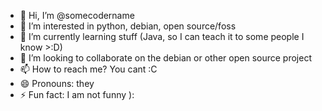 - 👋 Hi, I’m @somecodername
- 👀 I’m interested in python, debian, open source/foss
- 🌱 I’m currently learning stuff (Java, so I can teach it to some people I know >:D)
- 💞️ I’m looking to collaborate on the debian or other open source project
- 📫 How to reach me? You cant :C
- 😄 Pronouns: they
- ⚡ Fun fact: I am not funny ):

<!---
somecodername/somecodername is a ✨ special ✨ repository because its `README.md` (this file) appears on your GitHub profile.
You can click the Preview link to take a look at your changes.
--->
